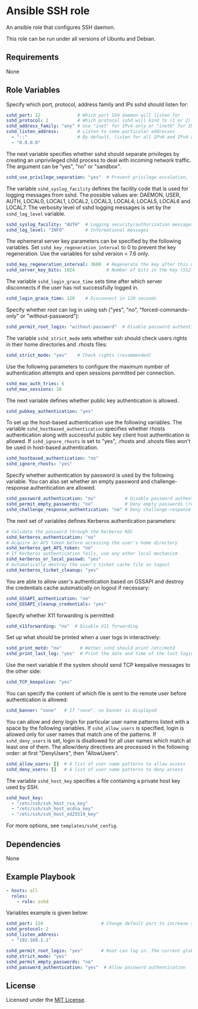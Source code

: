 # Ansible SSH role

An ansible role that configures SSH daemon.

This role can be run under all versions of Ubuntu and Debian.

## Requirements

None

## Role Variables

Specify which port, protocol, address family and IPs sshd should listen for:

```yaml
sshd_port: 22              # Which port SSH daemon will listen for
sshd_protocol: 2           # Which protocol sshd will bind to (1 or 2)
sshd_address_family: "any" # Use "inet" for IPv4 only or "inet6" for IPv6 only
sshd_listen_address:       # Listen to some particular addresses
  - "::"                   # By default, listen for all IPv6 and IPv4 addresses
  - "0.0.0.0"
```

The next variable specifies whether sshd should separate privileges by creating an unprivileged child process to deal with incoming network traffic. The argument can be "yes", "no" or "sandbox".

```yaml
sshd_use_privilege_separation: "yes"  # Prevent privilege escalation, for sshd version < 7.6
```

The variable `sshd_syslog_facility` defines the facility code that is used for logging messages from sshd. The possible values are: DAEMON, USER, AUTH, LOCAL0, LOCAL1, LOCAL2, LOCAL3, LOCAL4, LOCAL5, LOCAL6 and LOCAL7. The verbosity level of sshd logging messages is set by the `sshd_log_level` variable.

```yaml
sshd_syslog_facility: "AUTH"  # Logging security/authorization messages
sshd_log_level: "INFO"        # Informational messages
```

The ephemeral server key parameters can be specified by the following variables. Set `sshd_key_regeneration_interval` to 0 to prevent the key regeneration. Use the variables for sshd version < 7.6 only.

```yaml
sshd_key_regeneration_interval: 3600  # Regenerate the key after this number of seconds
sshd_server_key_bits: 1024            # Number of bits in the key (512 or more)
```

The variable `sshd_login_grace_time` sets time after which server disconnects if the user has not successfully logged in.

```yaml
sshd_login_grace_time: 120    # Disconnect in 120 seconds
```

Specify whether root can log in using ssh ("yes", "no", "forced-commands-only" or "without-password"):

```yaml
sshd_permit_root_login: "without-password"  # Disable password authentication for root
```

The variable `sshd_strict_mode` sets whether ssh should check users rights in their home directories and .rhosts files:

```yaml
sshd_strict_mode: "yes"    # Check rights (recommended)
```

Use the following parameters to configure the maximum number of authentication attempts and open sessions permitted per connection.

```yaml
sshd_max_auth_tries: 6
sshd_max_sessions: 10
```

The next variable defines whether public key authentication is allowed.

```yaml
sshd_pubkey_authentication: "yes"
```

To set up the host-based authentication use the following variables. The variable `sshd_hostbased_authentication` specifies whether rhosts authentication along with successful public key client host authentication is allowed. If `sshd_ignore_rhosts` is set to "yes", .rhosts and .shosts files won't be used in host-based authentication.

```yaml
sshd_hostbased_authentication: "no"
sshd_ignore_rhosts: "yes"
```

Specify whether authentication by password is used by the following variable. You can also set whether an empty password and challenge-response authentication are allowed.

```yaml
sshd_password_authentication: "no"           # Disable password authentication
sshd_permit_empty_passwords: "no"            # Deny empty passwords (recommended)
sshd_challenge_response_authentication: "no" # Deny challenge-response authentication
```

The next set of variables defines Kerberos authentication parameters:

```yaml
# Validate the password through the Kerberos KDC
sshd_kerberos_authentication: "no"
# Acquire an AFS token before accessing the user's home directory
sshd_kerberos_get_AFS_token: "no"
# If Kerberos authentication fails, use any other local mechanism
sshd_kerberos_or_local_passwd: "yes"
# Automatically destroy the user's ticket cache file on logout
sshd_kerberos_ticket_cleanup: "yes"
```

You are able to allow user's authentication based on GSSAPI and destroy the credentials cache automatically on logout if necessary:

```yaml
sshd_GSSAPI_authentication: "no"
sshd_GSSAPI_cleanup_credentials: "yes"
```

Specify whether X11 forwarding is permitted:

```yaml
sshd_x11forwarding: "no"  # Disable X11 forwarding
```

Set up what should be printed when a user logs in interactively:

```yaml
sshd_print_motd: "no"       # Wether sshd should print /etc/motd
sshd_print_last_log: "yes"  # Print the date and time of the last login
```

Use the next variable if the system should send TCP keepalive messages to the other side:

```yaml
sshd_TCP_keepalive: "yes"
```

You can specify the content of which file is sent to the remote user before authentication is allowed:

```yaml
sshd_banner: "none"   # If "none", no banner is displayed
```

You can allow and deny login for particular user name patterns listed with a space by the following variables. If `sshd_allow_users` is specified, login is allowed only for user names that match one of the patterns. If `sshd_deny_users` is set, login is disallowed for all user names which match at least one of them. The allow/deny directives are processed in the following order: at first "DenyUsers", then "AllowUsers".

```yaml
sshd_allow_users: []  # A list of user name patterns to allow access
sshd_deny_users: []   # A list of user name patterns to deny access
```

The variable `sshd_host_key` specifies a file containing a private host key used by SSH.

```yaml
sshd_host_key:
  - "/etc/ssh/ssh_host_rsa_key"
  - "/etc/ssh/ssh_host_ecdsa_key"
  - "/etc/ssh/ssh_host_ed25519_key"
```

For more options, see `templates/sshd_config`.

## Dependencies

None

## Example Playbook

```yaml
- hosts: all
  roles:
    - role: sshd
```

Variables example is given below:

```yaml
sshd_port: 224                      # Change default port to increase safety
sshd_protocol: 2
sshd_listen_address:
  - "192.168.1.1"

sshd_permit_root_login: "yes"       # Root can log in. The current global authentication scheme is used
sshd_strict_mode: "yes"
sshd_permit_empty_passwords: "no"
sshd_password_authentication: "yes"  # Allow password authentication
```

## License

Licensed under the [MIT License](https://opensource.org/licenses/MIT).
